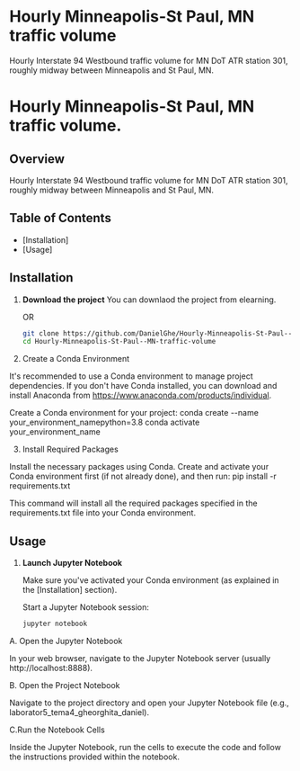 # Hourly Minneapolis-St Paul, MN traffic volume
 Hourly Interstate 94 Westbound traffic volume for MN DoT ATR station 301, roughly midway between Minneapolis and St Paul, MN.

# Hourly Minneapolis-St Paul, MN traffic volume.

## Overview

Hourly Interstate 94 Westbound traffic volume for MN DoT ATR station 301, roughly midway between Minneapolis and St Paul, MN.

## Table of Contents

- [Installation]
- [Usage]

## Installation

1. **Download the project**
	You can downlaod the project from elearning.
	
	OR

   ```bash
   git clone https://github.com/DanielGhe/Hourly-Minneapolis-St-Paul--MN-traffic-volume.git
   cd Hourly-Minneapolis-St-Paul--MN-traffic-volume

2. Create a Conda Environment

It's recommended to use a Conda environment to manage project dependencies. 
If you don't have Conda installed, you can download and install Anaconda from https://www.anaconda.com/products/individual.

Create a Conda environment for your project:
conda create --name your_environment_namepython=3.8
conda activate your_environment_name

3. Install Required Packages

Install the necessary packages using Conda. Create and activate your Conda environment first (if not already done), and then run:
pip install -r requirements.txt

This command will install all the required packages specified in the requirements.txt file into your Conda environment.


## Usage

1. **Launch Jupyter Notebook**

   Make sure you've activated your Conda environment (as explained in the [Installation] section).

   Start a Jupyter Notebook session:

   ```bash
   jupyter notebook

A. Open the Jupyter Notebook

In your web browser, navigate to the Jupyter Notebook server (usually http://localhost:8888).

B. Open the Project Notebook

Navigate to the project directory and open your Jupyter Notebook file (e.g., laborator5_tema4_gheorghita_daniel).

C.Run the Notebook Cells

Inside the Jupyter Notebook, run the cells to execute the code and follow the instructions provided within the notebook.
